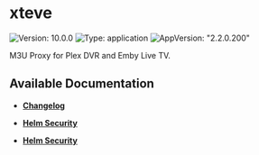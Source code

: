# xteve

![Version: 10.0.0](https://img.shields.io/badge/Version-10.0.0-informational?style=flat-square) ![Type: application](https://img.shields.io/badge/Type-application-informational?style=flat-square) ![AppVersion: "2.2.0.200"](https://img.shields.io/badge/AppVersion-"2.2.0.200"-informational?style=flat-square)

M3U Proxy for Plex DVR and Emby Live TV.

## Available Documentation

- [**Changelog**](CHANGELOG)

- [**Helm Security**](container-security)

- [**Helm Security**](helm-security)

